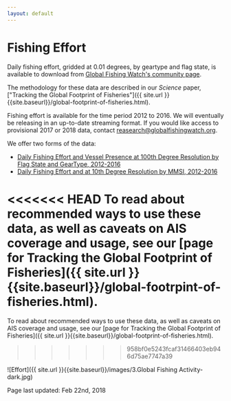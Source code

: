 ```yaml
---
layout: default
---
```


# Fishing Effort

Daily fishing effort, gridded at 0.01 degrees, by geartype and flag state, is available to download from [Global Fishing Watch's community page](https://globalfishingwatch.force.com/gfw/s/topic/0TO36000000PXJdGAO/global-fishing-watch-data).

The methodology for these data are described in our _Science_ paper, ["Tracking the Global Footprint of Fisheries"]({{ site.url }}{{site.baseurl}}/global-footprint-of-fisheries.html).

Fishing effort is available for the time period 2012 to 2016. We will eventually be releasing in an up-to-date streaming format. If you would like access to provisional 2017 or 2018 data, contact reasearch@globalfishingwatch.org. 

We offer two forms of the data:

 - [Daily Fishing Effort and Vessel Presence at 100th Degree Resolution by Flag State and GearType, 2012-2016](https://github.com/GlobalFishingWatch/Global-Footprint-of-Fisheries/blob/master/data_documentation/fishing_effort.md)
 - [Daily Fishing Effort and at 10th Degree Resolution by MMSI, 2012-2016](https://github.com/GlobalFishingWatch/Global-Footprint-of-Fisheries/blob/master/data_documentation/fishing_effort_byvessel.md)

<<<<<<< HEAD
To read about recommended ways to use these data, as well as caveats on AIS coverage and usage, see our [page for Tracking the Global Footprint of Fisheries]({{ site.url }}{{site.baseurl}}/global-footrpint-of-fisheries.html).
=======
To read about recommended ways to use these data, as well as caveats on AIS coverage and usage, see our [page for Tracking the Global Footprint of Fisheries]({{ site.url }}{{site.baseurl}}/global-footprint-of-fisheries.html).
>>>>>>> 958bf0e5243fcaf31466403eb946d75ae7747a39

![Effort]({{ site.url }}{{site.baseurl}}/images/3.Global Fishing Activity-dark.jpg)


Page last updated: Feb 22nd, 2018


